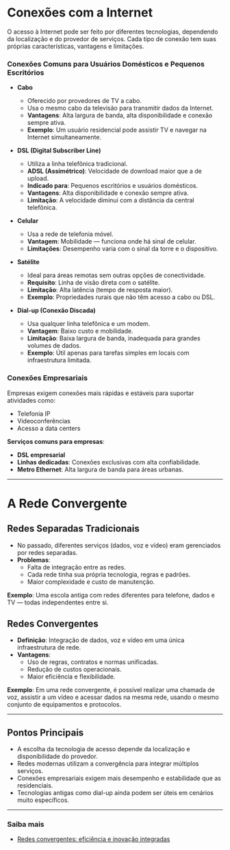 # Conexões com a Internet

O acesso à Internet pode ser feito por diferentes tecnologias, dependendo da localização e do provedor de serviços. Cada tipo de conexão tem suas próprias características, vantagens e limitações.

### **Conexões Comuns para Usuários Domésticos e Pequenos Escritórios**

- **Cabo**  
  - Oferecido por provedores de TV a cabo.  
  - Usa o mesmo cabo da televisão para transmitir dados da Internet.  
  - **Vantagens**: Alta largura de banda, alta disponibilidade e conexão sempre ativa.  
  - **Exemplo**: Um usuário residencial pode assistir TV e navegar na Internet simultaneamente.

- **DSL (Digital Subscriber Line)**  
  - Utiliza a linha telefônica tradicional.  
  - **ADSL (Assimétrico)**: Velocidade de download maior que a de upload.  
  - **Indicado para**: Pequenos escritórios e usuários domésticos.  
  - **Vantagens**: Alta disponibilidade e conexão sempre ativa.  
  - **Limitação**: A velocidade diminui com a distância da central telefônica.

- **Celular**  
  - Usa a rede de telefonia móvel.  
  - **Vantagem**: Mobilidade — funciona onde há sinal de celular.  
  - **Limitações**: Desempenho varia com o sinal da torre e o dispositivo.

- **Satélite**  
  - Ideal para áreas remotas sem outras opções de conectividade.  
  - **Requisito**: Linha de visão direta com o satélite.  
  - **Limitação**: Alta latência (tempo de resposta maior).  
  - **Exemplo**: Propriedades rurais que não têm acesso a cabo ou DSL.

- **Dial-up (Conexão Discada)**  
  - Usa qualquer linha telefônica e um modem.  
  - **Vantagem**: Baixo custo e mobilidade.  
  - **Limitação**: Baixa largura de banda, inadequada para grandes volumes de dados.  
  - **Exemplo**: Útil apenas para tarefas simples em locais com infraestrutura limitada.

### **Conexões Empresariais**

Empresas exigem conexões mais rápidas e estáveis para suportar atividades como:

- Telefonia IP
- Videoconferências
- Acesso a data centers

**Serviços comuns para empresas**:

- **DSL empresarial**
- **Linhas dedicadas**: Conexões exclusivas com alta confiabilidade.
- **Metro Ethernet**: Alta largura de banda para áreas urbanas.

---

# A Rede Convergente

## Redes Separadas Tradicionais

- No passado, diferentes serviços (dados, voz e vídeo) eram gerenciados por redes separadas.  
- **Problemas**:
  - Falta de integração entre as redes.
  - Cada rede tinha sua própria tecnologia, regras e padrões.
  - Maior complexidade e custo de manutenção.

**Exemplo**: Uma escola antiga com redes diferentes para telefone, dados e TV — todas independentes entre si.

## Redes Convergentes

- **Definição**: Integração de dados, voz e vídeo em uma única infraestrutura de rede.  
- **Vantagens**:
  - Uso de regras, contratos e normas unificadas.
  - Redução de custos operacionais.
  - Maior eficiência e flexibilidade.

**Exemplo**: Em uma rede convergente, é possível realizar uma chamada de voz, assistir a um vídeo e acessar dados na mesma rede, usando o mesmo conjunto de equipamentos e protocolos.

---

## Pontos Principais

- A escolha da tecnologia de acesso depende da localização e disponibilidade do provedor.
- Redes modernas utilizam a convergência para integrar múltiplos serviços.
- Conexões empresariais exigem mais desempenho e estabilidade que as residenciais.
- Tecnologias antigas como dial-up ainda podem ser úteis em cenários muito específicos.

---

### Saiba mais

- [Redes convergentes: eficiência e inovação integradas](https://hostweb.com.br/redes-convergentes-eficiencia-e-inovacao-integradas/#:~:text=Imagine%20uma%20rodovia%20onde%20%C3%B4nibus,de%20rede%20em%20uma%20s%C3%B3.)